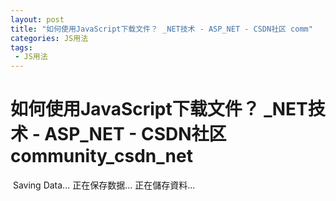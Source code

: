 ```yaml
---
layout: post
title: "如何使用JavaScript下载文件？ _NET技术 - ASP_NET - CSDN社区 comm"
categories: JS用法
tags: 
 - JS用法
--- 
```


# 如何使用JavaScript下载文件？ _NET技术 - ASP_NET - CSDN社区 community_csdn_net

![]() Saving Data...
正在保存数据...
正在儲存資料...
